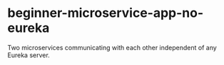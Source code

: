 # beginner-microservice-app-no-eureka

Two microservices communicating with each other independent of any Eureka server.
